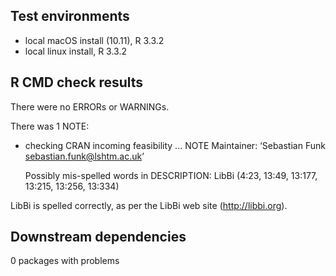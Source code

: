 ## Test environments
* local macOS install (10.11), R 3.3.2
* local linux install, R 3.3.2

## R CMD check results
There were no ERRORs or WARNINGs.

There was 1 NOTE:
 
* checking CRAN incoming feasibility ... NOTE
  Maintainer: ‘Sebastian Funk <sebastian.funk@lshtm.ac.uk>’

  Possibly mis-spelled words in DESCRIPTION:
    LibBi (4:23, 13:49, 13:177, 13:215, 13:256, 13:334)

LibBi is spelled correctly, as per the LibBi web site (http://libbi.org).

## Downstream dependencies
0 packages with problems
